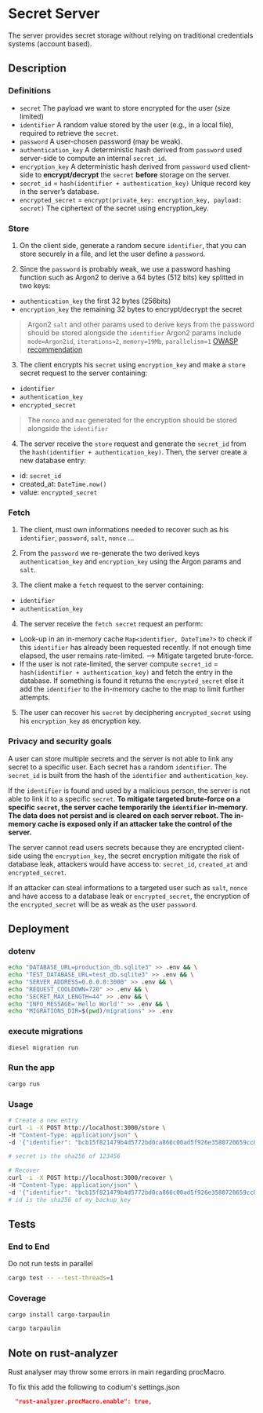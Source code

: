 # Secret Server

The server provides secret storage without relying on traditional credentials systems (account based).

## Description

### Definitions
- `secret` The payload we want to store encrypted for the user (size limited)
- `identifier` A random value stored by the user (e.g., in a local file), required to retrieve the `secret`.
- `password` A user-chosen password (may be weak).
- `authentication_key` A deterministic hash derived from `password` used server-side to compute an internal `secret_id`.
- `encryption_key` A deterministic hash derived from `password` used client-side to **encrypt/decrypt** the `secret` **before** storage on the server.
- `secret_id` = `hash(identifier + authentication_key)` Unique record key in the server’s database.
- `encrypted_secret` = `encrypt(private_key: encryption_key, payload: secret)` The ciphertext of the secret using encryption_key.

### Store

 1. On the client side, generate a random secure `identifier`, that you can store securely in a file, and let the user define a `password`.

 2. Since the `password` is probably weak, we use a password hashing function such as Argon2 to derive a 64 bytes (512 bits) key splitted in two keys:
- `authentication_key` the first 32 bytes (256bits)
- `encryption_key` the remaining 32 bytes to encrypt/decrypt the secret
> Argon2 `salt` and other params used to derive keys from the password should be stored alongside the `identifier`
> Argon2 params include `mode=Argon2id`, `iterations=2`, `memory=19Mb`, `parallelism=1` [OWASP recommendation](https://cheatsheetseries.owasp.org/cheatsheets/Password_Storage_Cheat_Sheet.html)

 3. The client encrypts his `secret` using `encryption_key` and make a `store` secret request to the server containing:
- `identifier`
- `authentication_key`
- `encrypted_secret`
> The `nonce` and `mac` generated for the encryption should be stored alongside the `identifier`

4. The server receive the `store` request and generate the `secret_id` from the `hash(identifier + authentication_key)`. Then, the server create a new database entry:
- id: `secret_id`
- created_at: `DateTime.now()`
- value: `encrypted_secret`


### Fetch

 1. The client, must own informations needed to recover such as his `identifier`, `password`, `salt`, `nonce` …

 2. From the `password` we re-generate the two derived keys `authentication_key` and `encryption_key` using the Argon params and `salt`.

 3. The client make a `fetch` request to the server containing:
- `identifier`
- `authentication_key`

4. The server receive the `fetch secret` request an perform:
- Look-up in an in-memory cache `Map<identifier, DateTime?>` to check if this `identifier` has already been requested recently. If not enough time elapsed, the user remains rate-limited. –> Mitigate targeted brute-force.
- If the user is not rate-limited, the server compute `secret_id` = `hash(identifier + authentication_key)` and fetch the entry in the database. If something is found it returns the `encrypted_secret` else it add the `identifier` to the in-memory cache to the map to limit further attempts.

5. The user can recover his `secret` by deciphering `encrypted_secret` using his `encryption_key` as encryption key.



### Privacy and security goals

A user can store multiple secrets and the server is not able to link any secret to a specific user. Each secret has a random `identifier`. The `secret_id` is built from the hash of the `identifier` and `authentication_key`.

If the `identifier` is found and used by a malicious person, the server is not able to link it to a specific `secret`.
**To mitigate targeted brute-force on a specific `secret`, the server cache temporarily the `identifier` in-memory. The data does not persist and is cleared on each server reboot. The in-memory cache is exposed only if an attacker take the control of the server.**

The server cannot read users secrets because they are encrypted client-side using the `encryption_key`, the secret encryption mitigate the risk of database leak, attackers would have access to: `secret_id`, `created_at` and `encrypted_secret`.

If an attacker can steal informations to a targeted user such as `salt`, `nonce` and have access to a database leak or `encrypted_secret`, the encryption of the `encrypted_secret` will be as weak as the user `password`.


## Deployment
### dotenv

```sh
echo "DATABASE_URL=production_db.sqlite3" >> .env && \
echo "TEST_DATABASE_URL=test_db.sqlite3" >> .env && \
echo "SERVER_ADDRESS=0.0.0.0:3000" >> .env && \
echo "REQUEST_COOLDOWN=720" >> .env && \
echo "SECRET_MAX_LENGTH=44" >> .env && \
echo "INFO_MESSAGE='Hello World'" >> .env && \
echo "MIGRATIONS_DIR=$(pwd)/migrations" >> .env
```

### execute migrations

```sh
diesel migration run
```

### Run the app

```sh
cargo run
```

### Usage

```sh
# Create a new entry
curl -i -X POST http://localhost:3000/store \
-H "Content-Type: application/json" \
-d '{"identifier": "bcb15f821479b4d5772bd0ca866c00ad5f926e3580720659cc80d39c9d09802a", "authentication_key": "4cc8f4d609b717356701c57a03e737e5ac8fe885da8c7163d3de47e01849c635", "encrypted_secret": "secret_encrypted_using_encryption_key"}'

# secret is the sha256 of 123456

# Recover
curl -i -X POST http://localhost:3000/recover \
-H "Content-Type: application/json" \
-d '{"identifier": "bcb15f821479b4d5772bd0ca866c00ad5f926e3580720659cc80d39c9d09802a", "authentication_key": "4cc8f4d609b717356701c57a03e737e5ac8fe885da8c7163d3de47e01849c635"}'
# id is the sha256 of my_backup_key
```

## Tests

### End to End
Do not run tests in parallel
```sh
cargo test -- --test-threads=1
```

### Coverage
```sh
cargo install cargo-tarpaulin

cargo tarpaulin
```



## Note on rust-analyzer

Rust analyser may throw some errors in main regarding procMacro.

To fix this add the following to codium's settings.json

```json
  "rust-analyzer.procMacro.enable": true,
```
